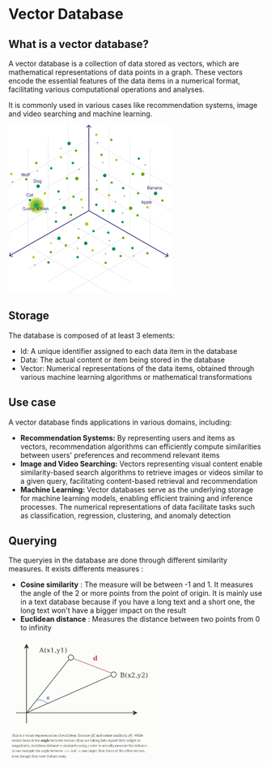 # Vector Database

## What is a vector database?

A vector database is a collection of data stored as vectors, which are mathematical representations of data points in a graph. These vectors encode the essential features of the data items in a numerical format, facilitating various computational operations and analyses.

It is commonly used in various cases like recommendation systems, image and video searching and machine learning.

![vectorDatabase](Images/VectorDatabase.png)

## Storage 

The database is composed of at least 3 elements:

- Id: A unique identifier assigned to each data item in the database
- Data: The actual content or item being stored in the database
- Vector: Numerical representations of the data items, obtained through various machine learning algorithms or mathematical transformations

## Use case

A vector database finds applications in various domains, including:

- **Recommendation Systems:** By representing users and items as vectors, recommendation algorithms can efficiently compute similarities between users' preferences and recommend relevant items
- **Image and Video Searching:** Vectors representing visual content enable similarity-based search algorithms to retrieve images or videos similar to a given query, facilitating content-based retrieval and recommendation
- **Machine Learning:** Vector databases serve as the underlying storage for machine learning models, enabling efficient training and inference processes. The numerical representations of data facilitate tasks such as classification, regression, clustering, and anomaly detection

## Querying

The queryies in the database are done through different similarity measures. It exists differents measures :

- **Cosine similarity** : The measure will be between -1 and 1. It measures the angle of the 2 or more points from the point of origin. It is mainly use in a text database because if you have a long text and a short one, the long text won't have a bigger impact on the result
- **Euclidean distance** : Measures the distance between two points from 0 to infinity

<img width="300" height="auto" src="Images/CosineEuclidean.png">

